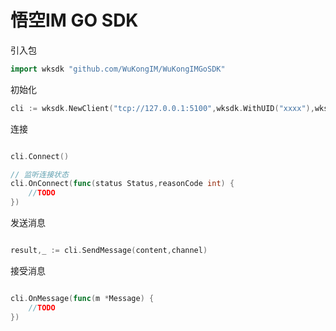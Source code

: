 # 悟空IM GO SDK

引入包

```go
import wksdk "github.com/WuKongIM/WuKongIMGoSDK"
```

初始化

```go
cli := wksdk.NewClient("tcp://127.0.0.1:5100",wksdk.WithUID("xxxx"),wksdk.WithToken("xxxxx"),wksdk.WithReconnect(true))
```

连接

```go

cli.Connect()

// 监听连接状态
cli.OnConnect(func(status Status,reasonCode int) {
    //TODO
})

```

发送消息

```go

result,_ := cli.SendMessage(content,channel)

```

接受消息

```go

cli.OnMessage(func(m *Message) {
    //TODO
})


```